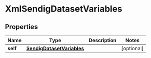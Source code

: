 

# XmlSendigDatasetVariables

## Properties

Name | Type | Description | Notes
------------ | ------------- | ------------- | -------------
**self** | [**SendigDatasetVariables**](SendigDatasetVariables.md) |  |  [optional]




